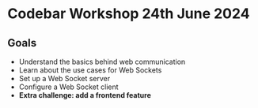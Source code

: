 # Codebar Workshop 24th June 2024

## Goals
- Understand the basics behind web communication
- Learn about the use cases for Web Sockets
- Set up a Web Socket server
- Configure a Web Socket client
- **Extra challenge: add a frontend feature**
